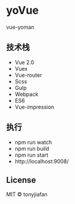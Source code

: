 # yoVue
vue-yoman

## 技术栈
- Vue 2.0
- Vuex
- Vue-router
- Scss
- Gulp
- Webpack
- ES6
- Vue-impression

## 执行
- npm run watch
- npm run build
- npm run start
- http://localhost:9008/


## License
MIT © tonyjiafan
